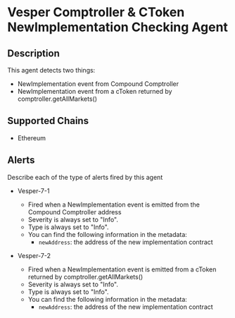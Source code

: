 # Vesper Comptroller & CToken NewImplementation Checking Agent

## Description

This agent detects two things:

- NewImplementation event from Compound Comptroller
- NewImplementation event from a cToken returned by comptroller.getAllMarkets()

## Supported Chains

- Ethereum

## Alerts

Describe each of the type of alerts fired by this agent

- Vesper-7-1
  - Fired when a NewImplementation event is emitted from the Compound Comptroller address
  - Severity is always set to "Info".
  - Type is always set to "Info".
  - You can find the following information in the metadata:
    - `newAddress`: the address of the new implementation contract
 
- Vesper-7-2
  - Fired when a NewImplementation event is emitted from a cToken returned by comptroller.getAllMarkets()
  - Severity is always set to "Info".
  - Type is always set to "Info".
  - You can find the following information in the metadata: 
    - `newAddress`: the address of the new implementation contract
